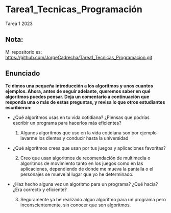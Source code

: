 # Tarea1_Tecnicas_Programación
Tarea 1 2023

## Nota:
Mi repositorio es: https://github.com/JorgeCadrecha/Tarea1_Tecnicas_Programacion.git

## Enunciado

__Te dimos una pequeña introducción a los algoritmos y unos cuantos ejemplos. Ahora, antes de seguir adelante, queremos saber en qué algoritmos puedes pensar.
Deja un comentario a continuación que responda una o más de estas preguntas, y revisa lo que otros estudiantes escribieron:__

* ¿Qué algoritmos usas en tu vida cotidiana? ¿Piensas que podrías escribir un programa para hacerlos más eficientes?

  1. Algunos algoritmos que uso en la vida cotidiana son por ejemplo lavarme los dientes y conducir hasta la universidad

* ¿Qué algoritmos crees que usan por tus juegos y aplicaciones favoritas?
  
  2. Creo que usan algoritmos de recomendación de multimedia o algoritmos de movimiento tanto en los juegos como en las aplicaciones, dependiendo de donde me mueva la pantalla o el personajes se mueve al lugar que yo he determinado.

* ¿Haz hecho alguna vez un algoritmo para un programa? ¿Qué hacía? ¿Era correcto y eficiente?
  
  3. Seguramente ya he realizado algun algoritmo para un programa pero inconscientemente, sin conocer que son algoritmos.
